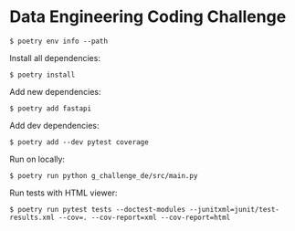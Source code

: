 #  Data Engineering Coding Challenge

`$ poetry env info --path`

Install all dependencies:

`$ poetry install`

Add new dependencies:

`$ poetry add fastapi`

Add dev dependencies:

`$ poetry add --dev pytest coverage`

Run on locally:

`$ poetry run python g_challenge_de/src/main.py`

Run tests with HTML viewer:

`$ poetry run pytest tests --doctest-modules --junitxml=junit/test-results.xml --cov=. --cov-report=xml --cov-report=html`